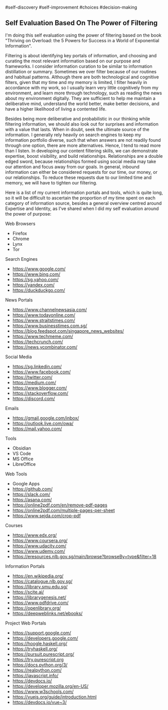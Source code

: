 #self-discovery 
#self-improvement 
#choices
#decision-making

## Self Evaluation Based On The Power of Filtering

I'm doing this self evaluation using the power of filtering based on the book "Thriving on Overload: the 5 Powers for Success in a World of Exponential Information".

Filtering is about identifying key portals of information, and choosing and curating the most relevant information based on our purpose and frameworks.  I consider information curation to be similar to information distillation or summary.  Sometimes we over filter because of our routines and habitual patterns.  Although there are both technological and cognitive filters, given that my time and my memory is limited, I filter heavily in accordance with my work, so I usually learn very little cognitively from my environment, and learn more through technology, such as reading the news about my environment digitally.  They are sufficient to help me maintain a deliberative mind, understand the world better, make better decisions, and have a higher likelihood of living a contented life.

Besides being more deliberative and probabilistic in our thinking while filtering information, we should also look out for surprises and information with a value that lasts.  When in doubt, seek the ultimate source of the information.  I generally rely heavily on search engines to keep my information portfolio diverse, such that when answers are not readily found through one option, there are more alternatives.  Hence, I tend to read more than I listen.  In developing our content filtering skills, we can demonstrate expertise, boost visibility, and build relationships.  Relationships are a double edged sword, because relationships formed using social media may take our attention and focus away from our goals.  In general, inbound information can either be considered requests for our time, our money, or our relationships.  To reduce these requests due to our limited time and memory, we will have to tighten our filtering.

Here is a list of my current information portals and tools, which is quite long, so it will be difficult to ascertain the proportion of my time spent on each category of information source, besides a general overview centred around Expertise and Identity, as I've shared when I did my self evaluation around the power of purpose:

Web Browsers
- Firefox
- Chrome
- Lynx
- Tor

Search Engines
- https://www.google.com/
- https://www.bing.com/
- https://sg.yahoo.com/
- https://yandex.com/
- https://duckduckgo.com/

News Portals
- https://www.channelnewsasia.com/
- https://www.todayonline.com/
- https://www.straitstimes.com/
- https://www.businesstimes.com.sg/
- https://blog.feedspot.com/singapore_news_websites/
- https://www.techmeme.com/
- https://techcrunch.com/
- https://news.ycombinator.com/

Social Media
- https://sg.linkedin.com/
- https://www.facebook.com/
- https://twitter.com/
- https://medium.com/
- https://www.blogger.com/
- https://stackoverflow.com/
- https://discord.com/

Emails
- https://gmail.google.com/inbox/
- https://outlook.live.com/owa/
- https://mail.yahoo.com/

Tools
- Obsidian
- VS Code
- MS Office
- LibreOffice

Web Tools
- Google Apps
- https://github.com/
- https://slack.com/
- https://asana.com/
- https://online2pdf.com/en/remove-pdf-pages
- https://online2pdf.com/multiple-pages-per-sheet
- https://www.sejda.com/crop-pdf

Courses
- https://www.edx.org/
- https://www.coursera.org/
- https://www.udacity.com/
- https://www.udemy.com/
- https://eresources.nlb.gov.sg/main/browse?browseBy=type&filter=18

Information Portals
- https://en.wikipedia.org/
- https://catalogue.nlb.gov.sg/
- https://library.smu.edu.sg/
- https://scite.ai/
- https://librarygenesis.net/
- https://www.pdfdrive.com/
- https://openlibrary.org/
- https://deepweblinks.net/ebooks/

Project Web Portals
- https://support.google.com/
- https://developers.google.com/
- https://hoogle.haskell.org/
- https://tryhaskell.org/
- https://pursuit.purescript.org/
- https://try.purescript.org
- https://docs.python.org/3/
- https://realpython.com/
- https://javascript.info/
- https://devdocs.io/
- https://developer.mozilla.org/en-US/
- https://www.w3schools.com/
- https://vuejs.org/guide/introduction.html
- https://devdocs.io/vue~3/


